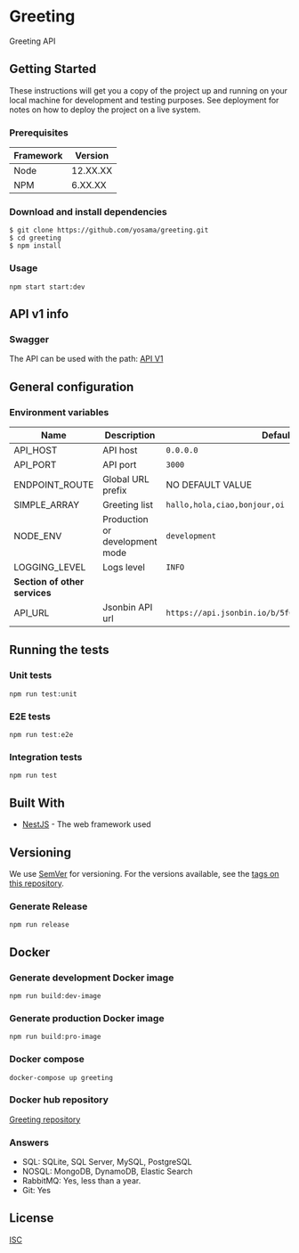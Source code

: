 # Greeting

Greeting API

## Getting Started

These instructions will get you a copy of the project up and running on your local machine for development and testing purposes. See deployment for notes on how to deploy the project on a live system.

### Prerequisites

| Framework | Version  |
| ----------| -------- |
| Node      | 12.XX.XX |
| NPM       | 6.XX.XX  |

### Download and install dependencies

```shell
$ git clone https://github.com/yosama/greeting.git
$ cd greeting
$ npm install
```

### Usage

```shell
npm start start:dev
```

## API v1 info

### Swagger

The API can be used with the path: 
[API V1](http://localhost:3000/api)


## General configuration

### Environment variables

| Name                  | Description                                | Default                      |
| --------------------- | ------------------------------------------ | -----------------------------|
| API_HOST              | API host                                   | `0.0.0.0`                    |
| API_PORT              | API port                                   | `3000`                       |
| ENDPOINT_ROUTE        | Global URL prefix                          | NO DEFAULT VALUE             |
| SIMPLE_ARRAY          | Greeting list                              | `hallo,hola,ciao,bonjour,oi` |
| NODE_ENV              | Production or development mode             | `development`                |
| LOGGING_LEVEL         | Logs level                                 | `INFO`                       |
| **Section of other services**                                                                   |||
| API_URL               | Jsonbin API url                            | `https://api.jsonbin.io/b/5f69afbe65b18913fc510ce8`|


## Running the tests

### Unit tests

```shell
npm run test:unit
```

### E2E tests

```shell
npm run test:e2e
```

### Integration tests

```shell
npm run test
```

## Built With

* [NestJS](https://nestjs.com/) - The web framework used

## Versioning

We use [SemVer](http://semver.org/) for versioning. For the versions available, see the [tags on this repository](https://github.org/yosama/greeting/branch/master/tags).


### Generate Release

```shell
npm run release
```

## Docker

### Generate development Docker image
```shell
npm run build:dev-image
```
### Generate production Docker image
```shell
npm run build:pro-image
```
### Docker compose
```shell
docker-compose up greeting
```

### Docker hub repository
[Greeting repository](https://hub.docker.com/repository/docker/yosama/greeting)

### Answers

- SQL: SQLite, SQL Server, MySQL, PostgreSQL
- NOSQL: MongoDB, DynamoDB, Elastic Search
- RabbitMQ: Yes, less than a year.
- Git: Yes

## License

[ISC](https://choosealicense.com/licenses/isc/)
